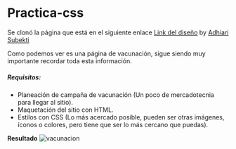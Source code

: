 # Practica-css
Se clonó la página que está en el siguiente enlace [Link del diseño](https://raw.githubusercontent.com/LaunchX-InnovaccionVirtual/FrontEnd-Mision/main/03%20-%20CSS/practica/landingVacunaci%C3%B3n.png) by [Adhiari Subekti](https://dribbble.com/Adhiari_is)

Como podemos ver es una página de vacunación, sigue siendo muy importante recordar toda esta información.

##### Requisitos:
- Planeación de campaña de vacunación (Un poco de mercadotecnia para llegar al sitio).
- Maquetación del sitio con HTML.
- Estilos con CSS (Lo más acercado posible, pueden ser otras imágenes, íconos o colores, pero tiene que ser lo más cercano que puedas).

**Resultado**
![vacunacion](https://user-images.githubusercontent.com/98203302/168503286-4d0a452a-1a4d-4102-a779-63eb25a1cce6.png)
